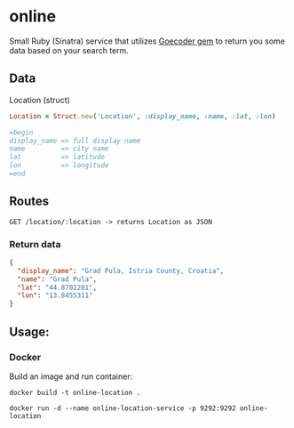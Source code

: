 # online

Small Ruby (Sinatra) service that utilizes [Goecoder gem](https://github.com/alexreisner/geocoder) to return you some data based on your search term.

## Data

Location (struct)

```ruby
Location = Struct.new('Location', :display_name, :name, :lat, :lon)

=begin
display_name => full display name
name         => city name
lat          => latitude
lon          => longitude
=end

```

## Routes

```
GET /location/:location -> returns Location as JSON
```

### Return data

```json
{
  "display_name": "Grad Pula, Istria County, Croatia",
  "name": "Grad Pula",
  "lat": "44.8702281",
  "lon": "13.8455311"
}
```

## Usage:

### Docker

Build an image and run container:

```
docker build -t online-location .

docker run -d --name online-location-service -p 9292:9292 online-location
```
